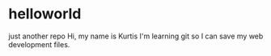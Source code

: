 # helloworld
just another repo
Hi, my name is Kurtis I'm learning git so I can save my web development files.
